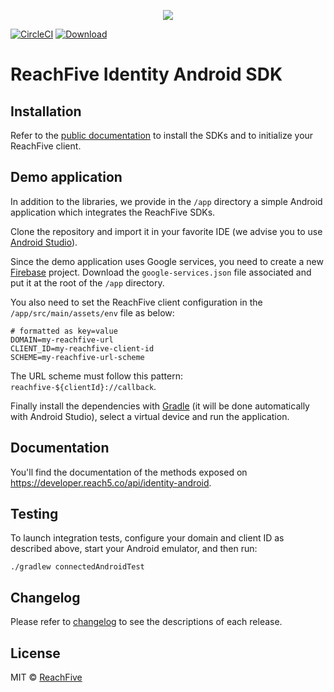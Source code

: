 <p align="center">
 <img src="https://www.reachfive.com/hs-fs/hubfs/Reachfive_April2019/Images/site-logo.png?width=700&height=192&name=site-logo.png"/>
</p>

[![CircleCI](https://circleci.com/gh/ReachFive/identity-android-sdk/tree/master.svg?style=svg)](https://circleci.com/gh/ReachFive/identity-android-sdk/tree/master)
[![Download](https://api.bintray.com/packages/reachfive/identity-sdk/sdk-core/images/download.svg) ](https://bintray.com/reachfive/identity-sdk)

# ReachFive Identity Android SDK

## Installation

Refer to the [public documentation](https://developer.reachfive.com/sdk-android/index.html) to install the SDKs and to initialize your ReachFive client.

## Demo application

In addition to the libraries, we provide in the `/app` directory a simple Android application which integrates the ReachFive SDKs.

Clone the repository and import it in your favorite IDE (we advise you to use [Android Studio](https://developer.android.com/studio)).

Since the demo application uses Google services, you need to create a new [Firebase](https://firebase.google.com/) project.
Download the `google-services.json` file associated and put it at the root of the `/app` directory.

You also need to set the ReachFive client configuration in the `/app/src/main/assets/env` file as below:

```
# formatted as key=value
DOMAIN=my-reachfive-url
CLIENT_ID=my-reachfive-client-id
SCHEME=my-reachfive-url-scheme
```

The URL scheme must follow this pattern: `reachfive-${clientId}://callback`.

Finally install the dependencies with [Gradle](https://gradle.org/) (it will be done automatically with Android Studio), select a virtual device and run the application.

## Documentation

You'll find the documentation of the methods exposed on https://developer.reach5.co/api/identity-android.

## Testing

To launch integration tests, configure your domain and client ID as described above, start your Android emulator, and then run:

`./gradlew connectedAndroidTest`

## Changelog

Please refer to [changelog](CHANGELOG.md) to see the descriptions of each release.

## License

MIT © [ReachFive](https://reachfive.co/)
